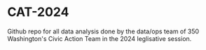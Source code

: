 # CAT-2024
Github repo for all data analysis done by the data/ops team of 350 Washington's Civic Action Team in the 2024 leglisative session. 
